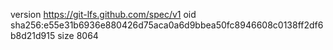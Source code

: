 version https://git-lfs.github.com/spec/v1
oid sha256:e55e31b6936e880426d75aca0a6d9bbea50fc8946608c0138ff2df6b8d21d915
size 8064
